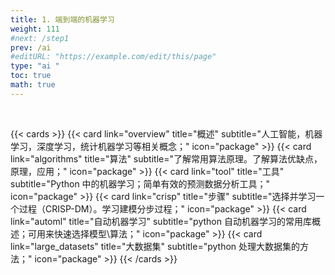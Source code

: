 ```yaml
---
title: 1. 端到端的机器学习
weight: 111
#next: /step1
prev: /ai
#editURL: "https://example.com/edit/this/page"
type: "ai "
toc: true
math: true
---
```


<br>


{{< cards >}}
{{< card link="overview" title="概述" subtitle="人工智能，机器学习，深度学习，统计机器学习等相关概念；" icon="package" >}}
{{< card link="algorithms" title="算法" subtitle="了解常用算法原理。了解算法优缺点，原理，应用；" icon="package" >}}
{{< card link="tool" title="工具" subtitle="Python 中的机器学习；简单有效的预测数据分析工具；" icon="package" >}}
{{< card link="crisp" title="步骤" subtitle="选择并学习一个过程（CRISP-DM）。学习建模分步过程；" icon="package" >}}
{{< card link="automl" title="自动机器学习" subtitle="python 自动机器学习的常用库概述；可用来快速选择模型\算法；" icon="package" >}}
{{< card link="large_datasets" title="大数据集" subtitle="python 处理大数据集的方法；" icon="package" >}}
{{< /cards >}}


